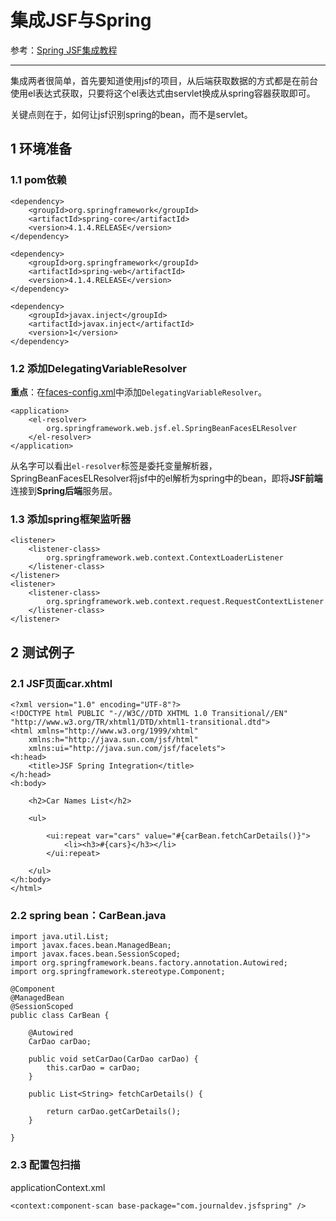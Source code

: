 # 集成JSF与Spring

参考：[Spring JSF集成教程](https://blog.csdn.net/Aria_Miazzy/article/details/88382208)

---

集成两者很简单，首先要知道使用jsf的项目，从后端获取数据的方式都是在前台使用el表达式获取，只要将这个el表达式由servlet换成从spring容器获取即可。

关键点则在于，如何让jsf识别spring的bean，而不是servlet。

## 1 环境准备

### 1.1 pom依赖

```
<dependency>
	<groupId>org.springframework</groupId>
	<artifactId>spring-core</artifactId>
	<version>4.1.4.RELEASE</version>
</dependency>
 
<dependency>
	<groupId>org.springframework</groupId>
	<artifactId>spring-web</artifactId>
	<version>4.1.4.RELEASE</version>
</dependency>
 
<dependency>
	<groupId>javax.inject</groupId>
	<artifactId>javax.inject</artifactId>
	<version>1</version>
</dependency>
```

### 1.2 添加DelegatingVariableResolver

**重点**：在[faces-config.xml](./facesconfig.md)中添加`DelegatingVariableResolver`。

```
<application>
    <el-resolver>
        org.springframework.web.jsf.el.SpringBeanFacesELResolver
    </el-resolver>
</application>
```

从名字可以看出`el-resolver`标签是委托变量解析​​器，SpringBeanFacesELResolver将jsf中的el解析为spring中的bean，即将**JSF前端**连接到**Spring后端**服务层。

### 1.3 添加spring框架监听器

```
<listener>
	<listener-class>
		org.springframework.web.context.ContextLoaderListener
	</listener-class>
</listener>
<listener>
	<listener-class>
		org.springframework.web.context.request.RequestContextListener
	</listener-class>
</listener>
```

## 2 测试例子

### 2.1 JSF页面car.xhtml

```
<?xml version="1.0" encoding="UTF-8"?>
<!DOCTYPE html PUBLIC "-//W3C//DTD XHTML 1.0 Transitional//EN" 
"http://www.w3.org/TR/xhtml1/DTD/xhtml1-transitional.dtd">
<html xmlns="http://www.w3.org/1999/xhtml"
	xmlns:h="http://java.sun.com/jsf/html"
	xmlns:ui="http://java.sun.com/jsf/facelets">
<h:head>
	<title>JSF Spring Integration</title>
</h:head>
<h:body>
 
	<h2>Car Names List</h2>
 
	<ul>
 
		<ui:repeat var="cars" value="#{carBean.fetchCarDetails()}">
			<li><h3>#{cars}</h3></li>
		</ui:repeat>
 
	</ul>
</h:body>
</html>
```

### 2.2 spring bean：CarBean.java

```
import java.util.List;
import javax.faces.bean.ManagedBean;
import javax.faces.bean.SessionScoped;
import org.springframework.beans.factory.annotation.Autowired;
import org.springframework.stereotype.Component;
 
@Component
@ManagedBean
@SessionScoped
public class CarBean {
 
	@Autowired
	CarDao carDao;
 
	public void setCarDao(CarDao carDao) {
		this.carDao = carDao;
	}
 
	public List<String> fetchCarDetails() {
 
		return carDao.getCarDetails();
	}
 
}
```

### 2.3 配置包扫描

applicationContext.xml

```
<context:component-scan base-package="com.journaldev.jsfspring" />
```